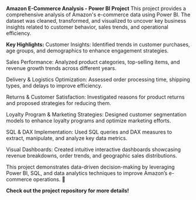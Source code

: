 **Amazon E-Commerce Analysis - Power BI Project**
This project provides a comprehensive analysis of Amazon's e-commerce data using Power BI. The dataset was cleaned, transformed, and visualized to uncover key business insights related to customer behavior, sales trends, and operational efficiency.

**Key Highlights:**
Customer Insights: Identified trends in customer purchases, age groups, and demographics to enhance engagement strategies.

Sales Performance: Analyzed product categories, top-selling items, and revenue growth trends across different years.

Delivery & Logistics Optimization: Assessed order processing time, shipping types, and delays to improve efficiency.

Returns & Customer Satisfaction: Investigated reasons for product returns and proposed strategies for reducing them.

Loyalty Program & Marketing Strategies: Designed customer segmentation models to enhance loyalty programs and optimize marketing efforts.

SQL & DAX Implementation: Used SQL queries and DAX measures to extract, manipulate, and analyze key data metrics.

Visual Dashboards: Created intuitive interactive dashboards showcasing revenue breakdowns, order trends, and geographic sales distributions.

This project demonstrates data-driven decision-making by leveraging Power BI, SQL, and data analytics techniques to improve Amazon’s e-commerce operations. 🚀

**Check out the project repository for more details!**
